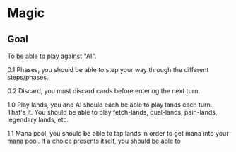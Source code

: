 # Magic

## Goal
To be able to play against "AI".

0.1 Phases, you should be able to step your way through the different steps/phases.

0.2 Discard, you must discard cards before entering the next turn.

1.0 Play lands, you and AI should each be able to play lands each turn. That's it.
You should be able to play fetch-lands, dual-lands, pain-lands, legendary lands, etc.

1.1 Mana pool, you should be able to tap lands in order to get mana into your mana pool.
If a choice presents itself, you should be able to